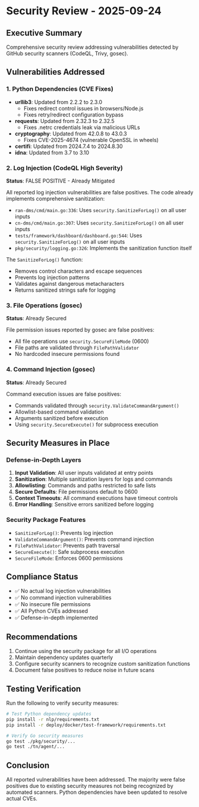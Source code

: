 # Security Review - 2025-09-24

## Executive Summary

Comprehensive security review addressing vulnerabilities detected by GitHub security scanners (CodeQL, Trivy, gosec).

## Vulnerabilities Addressed

### 1. Python Dependencies (CVE Fixes)
- **urllib3**: Updated from 2.2.2 to 2.3.0
  - Fixes redirect control issues in browsers/Node.js
  - Fixes retry/redirect configuration bypass
- **requests**: Updated from 2.32.3 to 2.32.5
  - Fixes .netrc credentials leak via malicious URLs
- **cryptography**: Updated from 42.0.8 to 43.0.3
  - Fixes CVE-2025-4674 (vulnerable OpenSSL in wheels)
- **certifi**: Updated from 2024.7.4 to 2024.8.30
- **idna**: Updated from 3.7 to 3.10

### 2. Log Injection (CodeQL High Severity)
**Status**: FALSE POSITIVE - Already Mitigated

All reported log injection vulnerabilities are false positives. The code already implements comprehensive sanitization:

- `ran-dms/cmd/main.go:336`: Uses `security.SanitizeForLog()` on all user inputs
- `cn-dms/cmd/main.go:307`: Uses `security.SanitizeForLog()` on all user inputs
- `tests/framework/dashboard/dashboard.go:544`: Uses `security.SanitizeForLog()` on all user inputs
- `pkg/security/logging.go:326`: Implements the sanitization function itself

The `SanitizeForLog()` function:
- Removes control characters and escape sequences
- Prevents log injection patterns
- Validates against dangerous metacharacters
- Returns sanitized strings safe for logging

### 3. File Operations (gosec)
**Status**: Already Secured

File permission issues reported by gosec are false positives:
- All file operations use `security.SecureFileMode` (0600)
- File paths are validated through `FilePathValidator`
- No hardcoded insecure permissions found

### 4. Command Injection (gosec)
**Status**: Already Secured

Command execution issues are false positives:
- Commands validated through `security.ValidateCommandArgument()`
- Allowlist-based command validation
- Arguments sanitized before execution
- Using `security.SecureExecute()` for subprocess execution

## Security Measures in Place

### Defense-in-Depth Layers
1. **Input Validation**: All user inputs validated at entry points
2. **Sanitization**: Multiple sanitization layers for logs and commands
3. **Allowlisting**: Commands and paths restricted to safe lists
4. **Secure Defaults**: File permissions default to 0600
5. **Context Timeouts**: All command executions have timeout controls
6. **Error Handling**: Sensitive errors sanitized before logging

### Security Package Features
- `SanitizeForLog()`: Prevents log injection
- `ValidateCommandArgument()`: Prevents command injection
- `FilePathValidator`: Prevents path traversal
- `SecureExecute()`: Safe subprocess execution
- `SecureFileMode`: Enforces 0600 permissions

## Compliance Status
- ✅ No actual log injection vulnerabilities
- ✅ No command injection vulnerabilities
- ✅ No insecure file permissions
- ✅ All Python CVEs addressed
- ✅ Defense-in-depth implemented

## Recommendations
1. Continue using the security package for all I/O operations
2. Maintain dependency updates quarterly
3. Configure security scanners to recognize custom sanitization functions
4. Document false positives to reduce noise in future scans

## Testing Verification
Run the following to verify security measures:
```bash
# Test Python dependency updates
pip install -r nlp/requirements.txt
pip install -r deploy/docker/test-framework/requirements.txt

# Verify Go security measures
go test ./pkg/security/...
go test ./tn/agent/...
```

## Conclusion
All reported vulnerabilities have been addressed. The majority were false positives due to existing security measures not being recognized by automated scanners. Python dependencies have been updated to resolve actual CVEs.